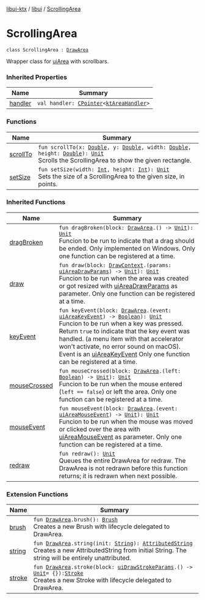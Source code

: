 [libui-ktx](../../index.md) / [libui](../index.md) / [ScrollingArea](./index.md)

# ScrollingArea

`class ScrollingArea : `[`DrawArea`](../-draw-area/index.md)

Wrapper class for [uiArea](../ui-area.md) with scrollbars.

### Inherited Properties

| Name | Summary |
|---|---|
| [handler](../-draw-area/handler.md) | `val handler: `[`CPointer`](../../kotlinx.cinterop/-c-pointer/index.md)`<`[`ktAreaHandler`](../kt-area-handler/index.md)`>` |

### Functions

| Name | Summary |
|---|---|
| [scrollTo](scroll-to.md) | `fun scrollTo(x: `[`Double`](https://kotlinlang.org/api/latest/jvm/stdlib/kotlin/-double/index.html)`, y: `[`Double`](https://kotlinlang.org/api/latest/jvm/stdlib/kotlin/-double/index.html)`, width: `[`Double`](https://kotlinlang.org/api/latest/jvm/stdlib/kotlin/-double/index.html)`, height: `[`Double`](https://kotlinlang.org/api/latest/jvm/stdlib/kotlin/-double/index.html)`): `[`Unit`](https://kotlinlang.org/api/latest/jvm/stdlib/kotlin/-unit/index.html)<br>Scrolls the ScrollingArea to show the given rectangle. |
| [setSize](set-size.md) | `fun setSize(width: `[`Int`](https://kotlinlang.org/api/latest/jvm/stdlib/kotlin/-int/index.html)`, height: `[`Int`](https://kotlinlang.org/api/latest/jvm/stdlib/kotlin/-int/index.html)`): `[`Unit`](https://kotlinlang.org/api/latest/jvm/stdlib/kotlin/-unit/index.html)<br>Sets the size of a ScrollingArea to the given size, in points. |

### Inherited Functions

| Name | Summary |
|---|---|
| [dragBroken](../-draw-area/drag-broken.md) | `fun dragBroken(block: `[`DrawArea`](../-draw-area/index.md)`.() -> `[`Unit`](https://kotlinlang.org/api/latest/jvm/stdlib/kotlin/-unit/index.html)`): `[`Unit`](https://kotlinlang.org/api/latest/jvm/stdlib/kotlin/-unit/index.html)<br>Funcion to be run to indicate that a drag should be ended. Only implemented on Windows. Only one function can be registered at a time. |
| [draw](../-draw-area/draw.md) | `fun draw(block: `[`DrawContext`](../-draw-context.md)`.(params: `[`uiAreaDrawParams`](../ui-area-draw-params/index.md)`) -> `[`Unit`](https://kotlinlang.org/api/latest/jvm/stdlib/kotlin/-unit/index.html)`): `[`Unit`](https://kotlinlang.org/api/latest/jvm/stdlib/kotlin/-unit/index.html)<br>Funcion to be run when the area was created or got resized with [uiAreaDrawParams](../ui-area-draw-params/index.md) as parameter. Only one function can be registered at a time. |
| [keyEvent](../-draw-area/key-event.md) | `fun keyEvent(block: `[`DrawArea`](../-draw-area/index.md)`.(event: `[`uiAreaKeyEvent`](../ui-area-key-event/index.md)`) -> `[`Boolean`](https://kotlinlang.org/api/latest/jvm/stdlib/kotlin/-boolean/index.html)`): `[`Unit`](https://kotlinlang.org/api/latest/jvm/stdlib/kotlin/-unit/index.html)<br>Funcion to be run when a key was pressed. Return `true` to indicate that the key event was handled. (a menu item with that accelerator won't activate, no error sound on macOS). Event is an [uiAreaKeyEvent](../ui-area-key-event/index.md) Only one function can be registered at a time. |
| [mouseCrossed](../-draw-area/mouse-crossed.md) | `fun mouseCrossed(block: `[`DrawArea`](../-draw-area/index.md)`.(left: `[`Boolean`](https://kotlinlang.org/api/latest/jvm/stdlib/kotlin/-boolean/index.html)`) -> `[`Unit`](https://kotlinlang.org/api/latest/jvm/stdlib/kotlin/-unit/index.html)`): `[`Unit`](https://kotlinlang.org/api/latest/jvm/stdlib/kotlin/-unit/index.html)<br>Funcion to be run when the mouse entered (`left == false`) or left the area. Only one function can be registered at a time. |
| [mouseEvent](../-draw-area/mouse-event.md) | `fun mouseEvent(block: `[`DrawArea`](../-draw-area/index.md)`.(event: `[`uiAreaMouseEvent`](../ui-area-mouse-event/index.md)`) -> `[`Unit`](https://kotlinlang.org/api/latest/jvm/stdlib/kotlin/-unit/index.html)`): `[`Unit`](https://kotlinlang.org/api/latest/jvm/stdlib/kotlin/-unit/index.html)<br>Funcion to be run when the mouse was moved or clicked over the area with [uiAreaMouseEvent](../ui-area-mouse-event/index.md) as parameter. Only one function can be registered at a time. |
| [redraw](../-draw-area/redraw.md) | `fun redraw(): `[`Unit`](https://kotlinlang.org/api/latest/jvm/stdlib/kotlin/-unit/index.html)<br>Queues the entire DrawArea for redraw. The DrawArea is not redrawn before this function returns; it is redrawn when next possible. |

### Extension Functions

| Name | Summary |
|---|---|
| [brush](../brush.md) | `fun `[`DrawArea`](../-draw-area/index.md)`.brush(): `[`Brush`](../-brush/index.md)<br>Creates a new Brush with lifecycle delegated to DrawArea. |
| [string](../string.md) | `fun `[`DrawArea`](../-draw-area/index.md)`.string(init: `[`String`](https://kotlinlang.org/api/latest/jvm/stdlib/kotlin/-string/index.html)`): `[`AttributedString`](../-attributed-string/index.md)<br>Creates a new AttributedString from initial String. The string will be entirely unattributed. |
| [stroke](../stroke.md) | `fun `[`DrawArea`](../-draw-area/index.md)`.stroke(block: `[`uiDrawStrokeParams`](../ui-draw-stroke-params/index.md)`.() -> `[`Unit`](https://kotlinlang.org/api/latest/jvm/stdlib/kotlin/-unit/index.html)` = {}): `[`Stroke`](../-stroke/index.md)<br>Creates a new Stroke with lifecycle delegated to DrawArea. |
